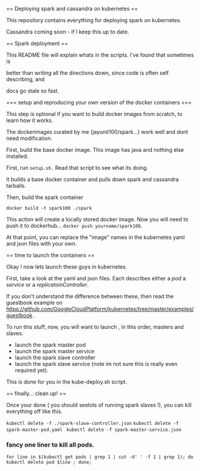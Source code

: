 == Deploying spark and cassandra on kubernetes ==

This repository contains everything for deploying spark on kubernetes.  

Cassandra coming soon - if I keep this up to date.


== Spark deployment == 

This README file will explain whats in the scripts.  I've found that sometimes is

better than writing all the directions down, since code is often self describing, and 

docs go stale so fast.


=== setup and reproducing your own version of the docker containers === 

This step is optional if you want to build docker images from scratch, to learn how it works. 

The dockerimages curated by me (jayunit100/spark...) work well and dont need modification. 

First, build the base docker image.  This image has java and nothing else installed.

First, run ``` setup.sh. ```  Read that script to see what its doing.  

It builds a base docker container and pulls down spark and cassandra tarballs. 

Then, build the spark container 

```docker build -t spark100 ./spark```

This action will create a locally stored docker image.  Now you will need to push it to dockerhub... ```docker push yourname/spark100```.  

At that point, you can replace the "image" names  in the kubernetes yaml and json files with your own.

== time to launch the containers  == 

Okay ! now lets launch these guys in kubernetes.

First, take a look at the yaml and json files.  Each describes either a *pod* a *service* or a *replicatoinController*.  

If you don't understand the difference between these, then read the guestbook example on https://github.com/GoogleCloudPlatform/kubernetes/tree/master/examples/guestbook . 

To run this stuff, now, you will want to launch , in this order, masters and slaves.

- launch the spark master pod
- launch the spark master service 
- launch the spark slave controller 
- launch the spark slave service (note  im not sure this is really even required yet).

This is done for you in the kube-deploy.sh script.

== finally... clean up! ==

Once your done ( you should seelots of running spark slaves !), you can kill everything off like this.

```kubectl delete -f ./spark-slave-controller.json```
```kubectl delete -f spark-master-pod.yaml ```
```kubectl delete -f spark-master-service.json ```
### fancy one liner to kill all pods.
```for line in $(kubectl get pods | grep 1 | cut -d' ' -f 1 | grep 1); do kubectl delete pod $line ; done;```























